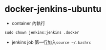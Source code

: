 # docker-jenkins-ubuntu
- container 內執行
```
sudo chown jenkins:jenkins .docker
```
- jenkins job 第一行加入`source ~/.bashrc`
